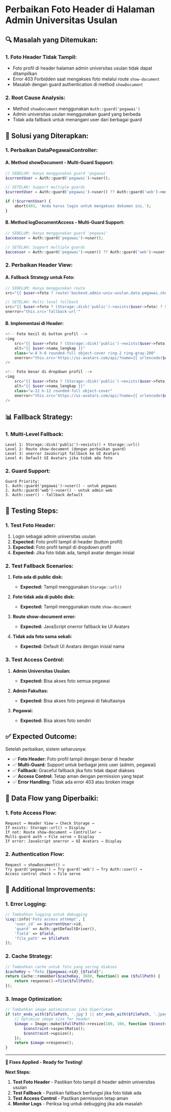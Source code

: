 # Perbaikan Foto Header di Halaman Admin Universitas Usulan

## 🔍 **Masalah yang Ditemukan:**

### **1. Foto Header Tidak Tampil:**
- Foto profil di header halaman admin universitas usulan tidak dapat ditampilkan
- Error 403 Forbidden saat mengakses foto melalui route `show-document`
- Masalah dengan guard authentication di method `showDocument`

### **2. Root Cause Analysis:**
- Method `showDocument` menggunakan `Auth::guard('pegawai')` 
- Admin universitas usulan menggunakan guard yang berbeda
- Tidak ada fallback untuk menangani user dari berbagai guard

## 🔧 **Solusi yang Diterapkan:**

### **1. Perbaikan DataPegawaiController:**

#### **A. Method showDocument - Multi-Guard Support:**
```php
// SEBELUM: Hanya menggunakan guard 'pegawai'
$currentUser = Auth::guard('pegawai')->user();

// SETELAH: Support multiple guards
$currentUser = Auth::guard('pegawai')->user() ?? Auth::guard('web')->user() ?? Auth::user();

if (!$currentUser) {
    abort(403, 'Anda harus login untuk mengakses dokumen ini.');
}
```

#### **B. Method logDocumentAccess - Multi-Guard Support:**
```php
// SEBELUM: Hanya menggunakan guard 'pegawai'
$accessor = Auth::guard('pegawai')->user();

// SETELAH: Support multiple guards
$accessor = Auth::guard('pegawai')->user() ?? Auth::guard('web')->user() ?? Auth::user();
```

### **2. Perbaikan Header View:**

#### **A. Fallback Strategy untuk Foto:**
```php
// SEBELUM: Hanya menggunakan route
src="{{ $user->foto ? route('backend.admin-univ-usulan.data-pegawai.show-document', ['pegawai' => $user->id, 'field' => 'foto']) : 'fallback-url' }}"

// SETELAH: Multi-level fallback
src="{{ $user->foto ? (Storage::disk('public')->exists($user->foto) ? Storage::url($user->foto) : route('backend.admin-univ-usulan.data-pegawai.show-document', ['pegawai' => $user->id, 'field' => 'foto'])) : 'fallback-url' }}"
onerror="this.src='fallback-url'"
```

#### **B. Implementasi di Header:**
```php
<!-- Foto kecil di button profil -->
<img
    src="{{ $user->foto ? (Storage::disk('public')->exists($user->foto) ? Storage::url($user->foto) : route('backend.admin-univ-usulan.data-pegawai.show-document', ['pegawai' => $user->id, 'field' => 'foto'])) : 'https://ui-avatars.com/api/?name=' . urlencode($user->nama_lengkap) . '&size=32&background=6366f1&color=fff' }}"
    alt="{{ $user->nama_lengkap }}"
    class="w-8 h-8 rounded-full object-cover ring-2 ring-gray-200"
    onerror="this.src='https://ui-avatars.com/api/?name={{ urlencode($user->nama_lengkap) }}&size=32&background=6366f1&color=fff'"
/>

<!-- Foto besar di dropdown profil -->
<img
    src="{{ $user->foto ? (Storage::disk('public')->exists($user->foto) ? Storage::url($user->foto) : route('backend.admin-univ-usulan.data-pegawai.show-document', ['pegawai' => $user->id, 'field' => 'foto'])) : 'https://ui-avatars.com/api/?name=' . urlencode($user->nama_lengkap) . '&size=48&background=6366f1&color=fff' }}"
    alt="{{ $user->nama_lengkap }}"
    class="w-12 h-12 rounded-full object-cover"
    onerror="this.src='https://ui-avatars.com/api/?name={{ urlencode($user->nama_lengkap) }}&size=48&background=6366f1&color=fff'"
/>
```

## 📊 **Fallback Strategy:**

### **1. Multi-Level Fallback:**
```
Level 1: Storage::disk('public')->exists() + Storage::url()
Level 2: Route show-document (dengan perbaikan guard)
Level 3: onerror JavaScript fallback ke UI Avatars
Level 4: Default UI Avatars jika tidak ada foto
```

### **2. Guard Support:**
```
Guard Priority:
1. Auth::guard('pegawai')->user() - untuk pegawai
2. Auth::guard('web')->user() - untuk admin web
3. Auth::user() - fallback default
```

## 🎯 **Testing Steps:**

### **1. Test Foto Header:**
1. Login sebagai admin universitas usulan
2. **Expected:** Foto profil tampil di header (button profil)
3. **Expected:** Foto profil tampil di dropdown profil
4. **Expected:** Jika foto tidak ada, tampil avatar dengan inisial

### **2. Test Fallback Scenarios:**
1. **Foto ada di public disk:**
   - **Expected:** Tampil menggunakan `Storage::url()`

2. **Foto tidak ada di public disk:**
   - **Expected:** Tampil menggunakan route `show-document`

3. **Route show-document error:**
   - **Expected:** JavaScript onerror fallback ke UI Avatars

4. **Tidak ada foto sama sekali:**
   - **Expected:** Default UI Avatars dengan inisial nama

### **3. Test Access Control:**
1. **Admin Universitas Usulan:**
   - **Expected:** Bisa akses foto semua pegawai

2. **Admin Fakultas:**
   - **Expected:** Bisa akses foto pegawai di fakultasnya

3. **Pegawai:**
   - **Expected:** Bisa akses foto sendiri

## ✅ **Expected Outcome:**

Setelah perbaikan, sistem seharusnya:
- ✅ **Foto Header:** Foto profil tampil dengan benar di header
- ✅ **Multi-Guard:** Support untuk berbagai jenis user (admin, pegawai)
- ✅ **Fallback:** Graceful fallback jika foto tidak dapat diakses
- ✅ **Access Control:** Tetap aman dengan permission yang tepat
- ✅ **Error Handling:** Tidak ada error 403 atau broken image

## 🔄 **Data Flow yang Diperbaiki:**

### **1. Foto Access Flow:**
```
Request → Header View → Check Storage → 
If exists: Storage::url() → Display
If not: Route show-document → Controller → 
Multi-guard auth → File serve → Display
If error: JavaScript onerror → UI Avatars → Display
```

### **2. Authentication Flow:**
```
Request → showDocument() → 
Try guard('pegawai') → Try guard('web') → Try Auth::user() → 
Access control check → File serve
```

## 🚀 **Additional Improvements:**

### **1. Error Logging:**
```php
// Tambahkan logging untuk debugging
\Log::info('Foto access attempt', [
    'user_id' => $currentUser->id,
    'guard' => Auth::getDefaultDriver(),
    'field' => $field,
    'file_path' => $filePath
]);
```

### **2. Cache Strategy:**
```php
// Tambahkan cache untuk foto yang sering diakses
$cacheKey = "foto_{$pegawai->id}_{$field}";
return Cache::remember($cacheKey, 3600, function() use ($fullPath) {
    return response()->file($fullPath);
});
```

### **3. Image Optimization:**
```php
// Tambahkan image optimization jika diperlukan
if (str_ends_with($filePath, '.jpg') || str_ends_with($filePath, '.jpeg')) {
    // Optimize image size for header
    $image = Image::make($fullPath)->resize(100, 100, function ($constraint) {
        $constraint->aspectRatio();
        $constraint->upsize();
    });
    return $image->response();
}
```

---

**🔧 Fixes Applied - Ready for Testing!**

**Next Steps:**
1. **Test Foto Header** - Pastikan foto tampil di header admin universitas usulan
2. **Test Fallback** - Pastikan fallback berfungsi jika foto tidak ada
3. **Test Access Control** - Pastikan permission tetap aman
4. **Monitor Logs** - Periksa log untuk debugging jika ada masalah
